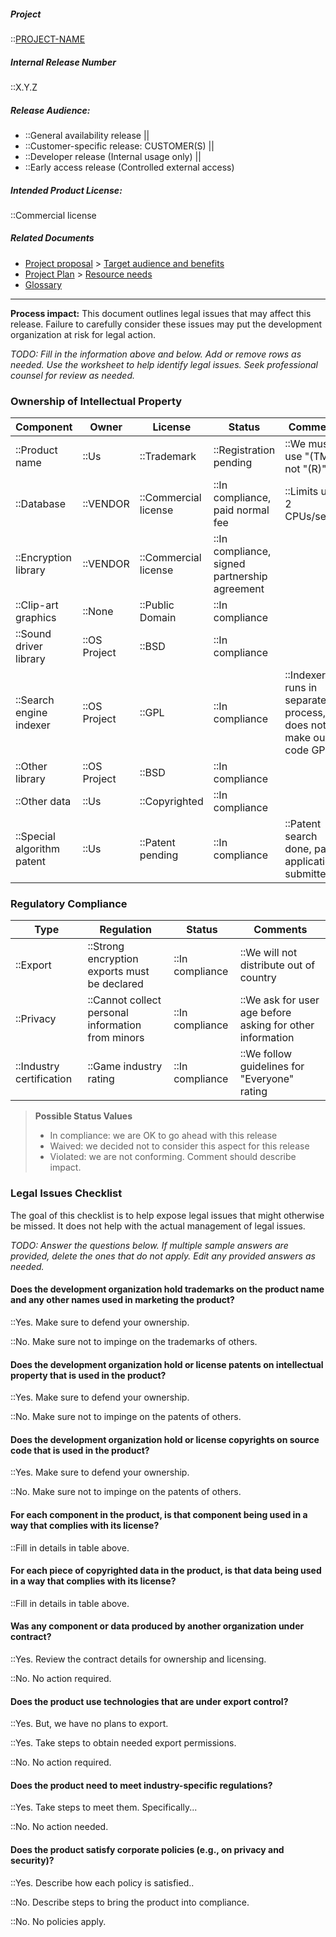 ##### Project

::[PROJECT-NAME](Home)

##### Internal Release Number

::X.Y.Z

##### Release Audience:

- ::General availability release ||
- ::Customer-specific release: CUSTOMER(S) ||
- ::Developer release (Internal usage only) ||
- ::Early access release (Controlled external access)

##### Intended Product License:

::Commercial license

##### Related Documents

- [Project proposal](Proposal) > [Target audience and benefits](Target-and-Benefits)
- [Project Plan](Project-Plan) > [Resource needs](Resource-Needs)
- [Glossary](Glossary)

---

**Process impact:** This document outlines legal issues that may affect
this release. Failure to carefully consider these issues may put the
development organization at risk for legal action.

*TODO: Fill in the information above and below. Add or remove rows as
needed. Use the worksheet to help identify legal issues. Seek
professional counsel for review as needed.*

### Ownership of Intellectual Property

| Component                  | Owner        | License              | Status                                        | Comments                                                       |
|----------------------------|--------------|----------------------|-----------------------------------------------|----------------------------------------------------------------|
| ::Product name             | ::Us         | ::Trademark          | ::Registration pending                        | ::We must use "(TM)", not "(R)"                                |
| ::Database                 | ::VENDOR     | ::Commercial license | ::In compliance, paid normal fee              | ::Limits us to 2 CPUs/server                                   |
| ::Encryption library       | ::VENDOR     | ::Commercial license | ::In compliance, signed partnership agreement |                                                                |
| ::Clip-art graphics        | ::None       | ::Public Domain      | ::In compliance                               |                                                                |
| ::Sound driver library     | ::OS Project | ::BSD                | ::In compliance                               |                                                                |
| ::Search engine indexer    | ::OS Project | ::GPL                | ::In compliance                               | ::Indexer runs in separate process, does not make our code GPL |
| ::Other library            | ::OS Project | ::BSD                | ::In compliance                               |                                                                |
| ::Other data               | ::Us         | ::Copyrighted        | ::In compliance                               |                                                                |
| ::Special algorithm patent | ::Us         | ::Patent pending     | ::In compliance                               | ::Patent search done, patent application submitted             |

### Regulatory Compliance

| Type                     | Regulation                                        | Status          | Comments                                                  |
|--------------------------|---------------------------------------------------|-----------------|-----------------------------------------------------------|
| ::Export                 | ::Strong encryption exports must be declared      | ::In compliance | ::We will not distribute out of country                   |
| ::Privacy                | ::Cannot collect personal information from minors | ::In compliance | ::We ask for user age before asking for other information |
| ::Industry certification | ::Game industry rating                            | ::In compliance | ::We follow guidelines for "Everyone" rating              |

> **Possible Status Values**
>
> - In compliance: we are OK to go ahead with this release
> - Waived: we decided not to consider this aspect for this release
> - Violated: we are not conforming. Comment should describe impact.

### Legal Issues Checklist

The goal of this checklist is to help expose legal issues that might
otherwise be missed. It does not help with the actual management of
legal issues.

*TODO: Answer the questions below. If multiple sample answers are
provided, delete the ones that do not apply. Edit any provided answers
as needed.*

#### Does the development organization hold trademarks on the product name and any other names used in marketing the product?

::Yes. Make sure to defend your ownership.

::No. Make sure not to impinge on the trademarks of others.

#### Does the development organization hold or license patents on intellectual property that is used in the product?

::Yes. Make sure to defend your ownership.

::No. Make sure not to impinge on the patents of others.

#### Does the development organization hold or license copyrights on source code that is used in the product?

::Yes. Make sure to defend your ownership.

::No. Make sure not to impinge on the patents of others.

#### For each component in the product, is that component being used in a way that complies with its license?

::Fill in details in table above.

#### For each piece of copyrighted data in the product, is that data being used in a way that complies with its license?

::Fill in details in table above.

#### Was any component or data produced by another organization under contract?

::Yes. Review the contract details for ownership and licensing.

::No. No action required.

#### Does the product use technologies that are under export control?

::Yes. But, we have no plans to export.

::Yes. Take steps to obtain needed export permissions.

::No. No action required.

#### Does the product need to meet industry-specific regulations?

::Yes. Take steps to meet them. Specifically...

::No. No action needed.

#### Does the product satisfy corporate policies (e.g., on privacy and security)?

::Yes. Describe how each policy is satisfied..

::No. Describe steps to bring the product into compliance.

::No. No policies apply.
